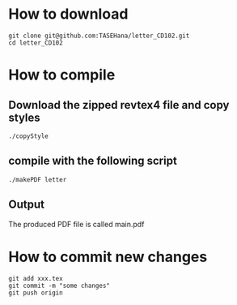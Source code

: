 
# How to download 
```
git clone git@github.com:TASEHana/letter_CD102.git
cd letter_CD102
```
# How to compile

## Download the zipped revtex4 file and copy styles
```
./copyStyle
``` 

## compile with the following script
```
./makePDF letter
```

## Output 
The produced PDF file is called main.pdf

# How to commit new changes
```
git add xxx.tex
git commit -m "some changes"
git push origin

```
